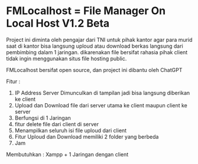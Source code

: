 # FMLocalhost = File Manager On Local Host V1.2 Beta

Project ini diminta oleh pengajar dari TNI untuk pihak kantor agar para murid saat di kantor bisa langsung uploud atau download berkas langsung dari pembimbing dalam 1 jaringan. dikarenakan file bersifat rahasia pihak client tidak ingin menggunakan situs file hosting public.

FMLocalhost bersifat open source, dan project ini dibantu oleh ChatGPT

Fitur :
1. IP Address Server Dimunculkan di tampilan jadi bisa langsung diberikan ke client
2. Upload dan Download file dari server utama ke client maupun client ke server
3. Berfungsi di 1 Jaringan
4. fitur delete file dari client di server
5. Menampilkan seluruh isi file uploud dari client
6. Fitur Uploud dan Download memiliki 2 folder yang berbeda
7. Jam


Membutuhkan : Xampp + 1 Jaringan dengan client
